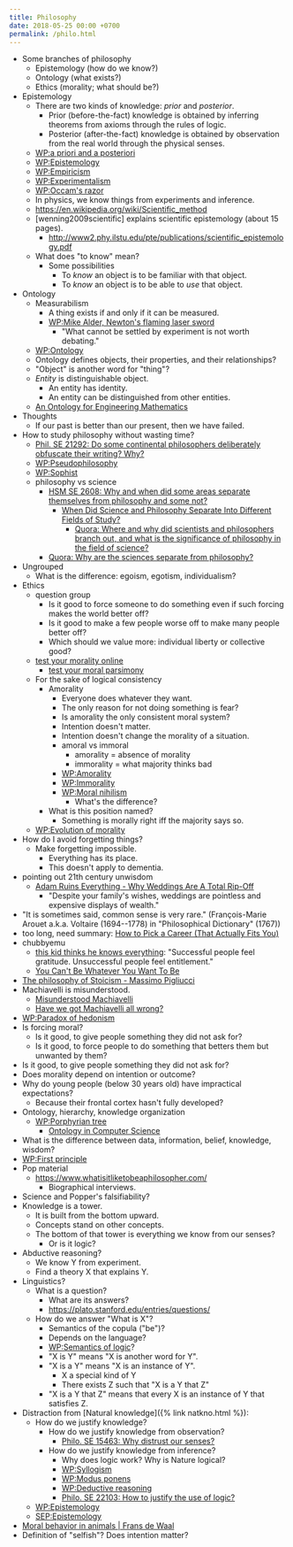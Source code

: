 ```yaml
---
title: Philosophy
date: 2018-05-25 00:00 +0700
permalink: /philo.html
---
```


- Some branches of philosophy
    - Epistemology (how do we know?)
    - Ontology (what exists?)
    - Ethics (morality; what should be?)
- Epistemology
    - There are two kinds of knowledge: *prior* and *posterior*.
        - Prior (before-the-fact) knowledge is obtained by inferring theorems from axioms through the rules of logic.
        - Posterior (after-the-fact) knowledge is obtained by observation from the real world through the physical senses.
    - [WP:a priori and a posteriori](https://en.wikipedia.org/wiki/A_priori_and_a_posteriori)
    - [WP:Epistemology](https://en.wikipedia.org/wiki/Epistemology)
    - [WP:Empiricism](https://en.wikipedia.org/wiki/Empiricism)
    - [WP:Experimentalism](https://en.wikipedia.org/wiki/Experimentalism)
    - [WP:Occam's razor](https://en.wikipedia.org/wiki/Occam%27s_razor)
    - In physics, we know things from experiments and inference.
    - https://en.wikipedia.org/wiki/Scientific_method
    - [wenning2009scientific] explains scientific epistemology (about 15 pages).
        - http://www2.phy.ilstu.edu/pte/publications/scientific_epistemology.pdf
    - What does "to know" mean?
        - Some possibilities
            - To *know* an object is to be familiar with that object.
            - To *know* an object is to be able to *use* that object.
- Ontology
    - Measurabilism
        - A thing exists if and only if it can be measured.
        - [WP:Mike Alder, Newton's flaming laser sword](https://en.wikipedia.org/wiki/Mike_Alder#Newton.27s_flaming_laser_sword)
            - "What cannot be settled by experiment is not worth debating."
    - [WP:Ontology](https://en.wikipedia.org/wiki/Ontology)
    - Ontology defines objects, their properties, and their relationships?
    - "Object" is another word for "thing"?
    - *Entity* is distinguishable object.
        - An entity has identity.
        - An entity can be distinguished from other entities.
    - [An Ontology for Engineering Mathematics](http://www-ksl.stanford.edu/knowledge-sharing/papers/engmath.html)
- Thoughts
    - If our past is better than our present, then we have failed.
- How to study philosophy without wasting time?
    - [Phil. SE 21292: Do some continental philosophers deliberately obfuscate their writing? Why?](https://philosophy.stackexchange.com/questions/21292/do-some-continental-philosophers-deliberately-obfuscate-their-writing-why)
    - [WP:Pseudophilosophy](https://en.wikipedia.org/wiki/Pseudophilosophy)
    - [WP:Sophist](https://en.wikipedia.org/wiki/Sophist)
    - philosophy vs science
        - [HSM SE 2608: Why and when did some areas separate themselves from philosophy and some not?](https://hsm.stackexchange.com/questions/2608/why-and-when-did-some-areas-separate-themselves-from-philosophy-and-some-not)
            - [When Did Science and Philosophy Separate Into Different Fields of Study?](http://www.slate.com/blogs/quora/2014/12/17/when_did_science_and_philosophy_separate_into_different_fields_of_study.html)
                - [Quora: Where and why did scientists and philosophers branch out, and what is the significance of philosophy in the field of science?](https://www.quora.com/Where-and-why-did-scientists-and-philosophers-branch-out-and-what-is-the-significance-of-philosophy-in-the-field-of-science)
        - [Quora: Why are the sciences separate from philosophy?](https://www.quora.com/Why-are-the-sciences-separate-from-philosophy)
- Ungrouped
    - What is the difference: egoism, egotism, individualism?
- Ethics
    - question group
        - Is it good to force someone to do something even if such forcing makes the world better off?
        - Is it good to make a few people worse off to make many people better off?
        - Which should we value more: individual liberty or collective good?
    - [test your morality online](http://www.philosophyexperiments.com/)
        - [test your moral parsimony](http://www.philosophyexperiments.com/moralityplay/)
    - For the sake of logical consistency
        - Amorality
            - Everyone does whatever they want.
            - The only reason for not doing something is fear?
            - Is amorality the only consistent moral system?
            - Intention doesn't matter.
            - Intention doesn't change the morality of a situation.
            - amoral vs immoral
                - amorality = absence of morality
                - immorality = what majority thinks bad
            - [WP:Amorality](https://en.wikipedia.org/wiki/Amorality)
            - [WP:Immorality](https://en.wikipedia.org/wiki/Immorality)
            - [WP:Moral nihilism](https://en.wikipedia.org/wiki/Moral_nihilism)
                - What's the difference?
        - What is this position named?
            - Something is morally right iff the majority says so.
    - [WP:Evolution of morality](https://en.wikipedia.org/wiki/Evolution_of_morality)
- How do I avoid forgetting things?
    - Make forgetting impossible.
        - Everything has its place.
        - This doesn't apply to dementia.
- pointing out 21th century unwisdom
    - [Adam Ruins Everything - Why Weddings Are A Total Rip-Off](https://www.youtube.com/watch?v=O5BeLinyfpg)
        - "Despite your family's wishes, weddings are pointless and expensive displays of wealth."
- "It is sometimes said, common sense is very rare." (François-Marie Arouet a.k.a. Voltaire (1694--1778) in "Philosophical Dictionary" (1767))
- too long, need summary: [How to Pick a Career (That Actually Fits You)](https://waitbutwhy.com/2018/04/picking-career.html)
- chubbyemu
    - [this kid thinks he knows everything](https://www.youtube.com/watch?v=hvPy4aqr5tA):
    "Successful people feel gratitude. Unsuccessful people feel entitlement."
    - [You Can't Be Whatever You Want To Be](https://www.youtube.com/watch?v=asF4IEqvYw8)
- [The philosophy of Stoicism - Massimo Pigliucci](https://www.youtube.com/watch?v=R9OCA6UFE-0)
- Machiavelli is misunderstood.
    - [Misunderstood Machiavelli](http://brimanning.com/misunderstood-machiavelli)
    - [Have we got Machiavelli all wrong?](https://www.theguardian.com/books/2017/mar/03/have-we-got-machiavelli-all-wrong)
- [WP:Paradox of hedonism](https://en.wikipedia.org/wiki/Paradox_of_hedonism)
- Is forcing moral?
    - Is it good, to give people something they did not ask for?
    - Is it good, to force people to do something that betters them but unwanted by them?
- Is it good, to give people something they did not ask for?
- Does morality depend on intention or outcome?
- Why do young people (below 30 years old) have impractical expectations?
    - Because their frontal cortex hasn't fully developed?
- Ontology, hierarchy, knowledge organization
    - [WP:Porphyrian tree](https://en.wikipedia.org/wiki/Porphyrian_tree)
        - [Ontology in Computer Science](https://link.springer.com/chapter/10.1007/978-1-84628-710-7_2)
- What is the difference between data, information, belief, knowledge, wisdom?
- [WP:First principle](https://en.wikipedia.org/wiki/First_principle)
- Pop material
    - https://www.whatisitliketobeaphilosopher.com/
        - Biographical interviews.
- Science and Popper's falsifiability?
- Knowledge is a tower.
    - It is built from the bottom upward.
    - Concepts stand on other concepts.
    - The bottom of that tower is everything we know from our senses?
        - Or is it logic?
- Abductive reasoning?
    - We know Y from experiment.
    - Find a theory X that explains Y.
- Linguistics?
    - What is a question?
        - What are its answers?
        - https://plato.stanford.edu/entries/questions/
    - How do we answer "What is X"?
        - Semantics of the copula ("be")?
        - Depends on the language?
        - [WP:Semantics of logic](https://en.wikipedia.org/wiki/Semantics_of_logic)?
        - "X is Y" means "X is another word for Y".
        - "X is a Y" means "X is an instance of Y".
            - X a special kind of Y
            - There exists Z such that "X is a Y that Z"
        - "X is a Y that Z" means that every X is an instance of Y that satisfies Z.
- Distraction from [Natural knowledge]({% link natkno.html %}):
    - How do we justify knowledge?
        - How do we justify knowledge from observation?
            - [Philo. SE 15463: Why distrust our senses?](https://philosophy.stackexchange.com/questions/15463/why-distrust-our-senses)
        - How do we justify knowledge from inference?
            - Why does logic work? Why is Nature logical?
            - [WP:Syllogism](https://en.wikipedia.org/wiki/Syllogism)
            - [WP:Modus ponens](https://en.wikipedia.org/wiki/Modus_ponens)
            - [WP:Deductive reasoning](https://en.wikipedia.org/wiki/Deductive_reasoning)
            - [Philo. SE 22103: How to justify the use of logic?](https://philosophy.stackexchange.com/questions/22103/how-to-justify-the-use-of-logic)
    - [WP:Epistemology](https://en.wikipedia.org/wiki/Epistemology)
    - [SEP:Epistemology](https://plato.stanford.edu/entries/epistemology/)
- [Moral behavior in animals \| Frans de Waal](https://www.youtube.com/watch?v=GcJxRqTs5nk)
- Definition of "selfish"? Does intention matter?
